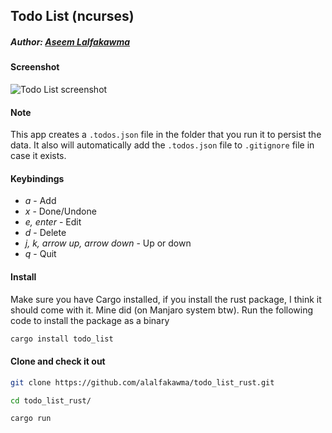 ## Todo List (ncurses)
##### Author: [Aseem Lalfakawma](https://github.com/alalfakawma)

#### Screenshot
![Todo List screenshot](https://i.imgur.com/UQO5t6U.png)

#### Note
This app creates a `.todos.json` file in the folder that you run it to persist the data. It also will automatically add the `.todos.json` file to `.gitignore` file in case it exists.

#### Keybindings
- _a_ - Add
- _x_ - Done/Undone
- _e, enter_ - Edit
- _d_ - Delete
- _j, k, arrow up, arrow down_ - Up or down
- _q_ - Quit

#### Install
Make sure you have Cargo installed, if you install the rust package, I think it should come with it. Mine did (on Manjaro system btw).
Run the following code to install the package as a binary

```bash
cargo install todo_list
```

#### Clone and check it out

```bash
git clone https://github.com/alalfakawma/todo_list_rust.git

cd todo_list_rust/

cargo run
```
